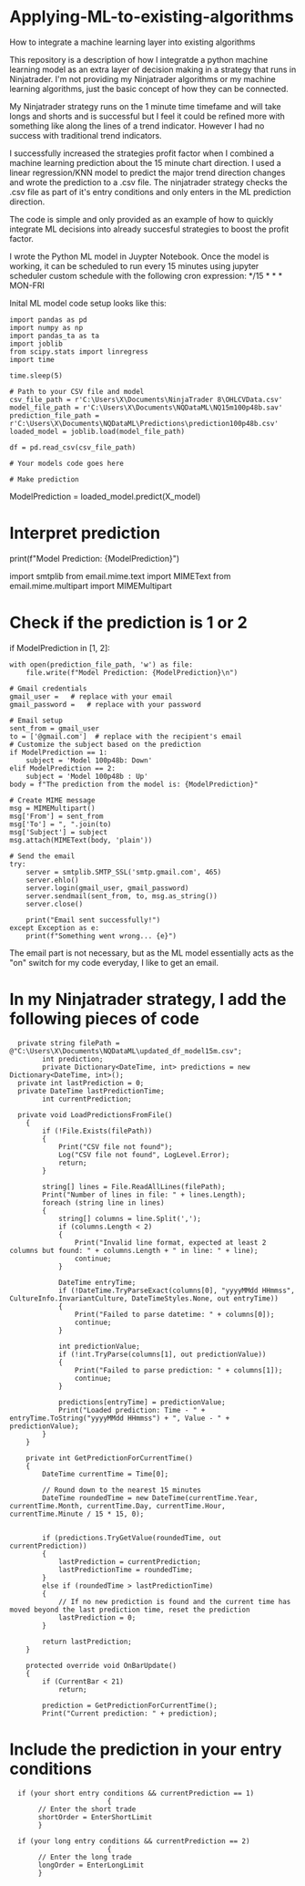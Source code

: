 # Applying-ML-to-existing-algorithms
How to integrate a machine learning layer into existing algorithms

This repository is a description of how I integratde a python machine learning model as an extra layer of decision making in a strategy that runs in Ninjatrader. I'm not providing my Ninjatrader algorithms or my machine learning algorithms, just the basic concept of how they can be connected.

My Ninjatrader strategy runs on the 1 minute time timefame and will take longs and shorts and is successful but I feel it could be refined more with something like along the lines of a trend indicator. However I had no success with traditional trend indicators. 

I successfully increased the strategies profit factor  when I combined a machine learning prediction about the 15 minute chart direction. I used a linear regression/KNN model to predict the major trend direction changes and wrote the prediction to a .csv file. The ninjatrader strategy checks the .csv file as part of it's entry conditions and only enters in the ML prediction direction.

The code is simple and only provided as an example of how to quickly integrate ML decisions into already succesful strategies to boost the profit factor.

I wrote the Python ML model in Juypter Notebook. Once the model is working, it can be scheduled to run every 15 minutes using jupyter scheduler custom schedule with the following cron expression: */15 * * * MON-FRI

Inital ML model code setup looks like this:

    import pandas as pd
    import numpy as np
    import pandas_ta as ta
    import joblib 
    from scipy.stats import linregress
    import time
    
    time.sleep(5)
    
    # Path to your CSV file and model
    csv_file_path = r'C:\Users\X\Documents\NinjaTrader 8\OHLCVData.csv'
    model_file_path = r'C:\Users\X\Documents\NQDataML\NQ15m100p48b.sav'
    prediction_file_path = r'C:\Users\X\Documents\NQDataML\Predictions\prediction100p48b.csv'
    loaded_model = joblib.load(model_file_path)
    
    df = pd.read_csv(csv_file_path)
    
    # Your models code goes here

    # Make prediction
ModelPrediction = loaded_model.predict(X_model)

# Interpret prediction
print(f"Model Prediction: {ModelPrediction}")

import smtplib
from email.mime.text import MIMEText
from email.mime.multipart import MIMEMultipart

# Check if the prediction is 1 or 2
if ModelPrediction in [1, 2]:

    with open(prediction_file_path, 'w') as file:
        file.write(f"Model Prediction: {ModelPrediction}\n")

    # Gmail credentials
    gmail_user =   # replace with your email
    gmail_password =   # replace with your password
    
    # Email setup
    sent_from = gmail_user
    to = ['@gmail.com']  # replace with the recipient's email
    # Customize the subject based on the prediction
    if ModelPrediction == 1:
        subject = 'Model 100p48b: Down'
    elif ModelPrediction == 2:
        subject = 'Model 100p48b : Up'
    body = f"The prediction from the model is: {ModelPrediction}"
    
    # Create MIME message
    msg = MIMEMultipart()
    msg['From'] = sent_from
    msg['To'] = ", ".join(to)
    msg['Subject'] = subject
    msg.attach(MIMEText(body, 'plain'))
    
    # Send the email
    try:
        server = smtplib.SMTP_SSL('smtp.gmail.com', 465)
        server.ehlo()
        server.login(gmail_user, gmail_password)
        server.sendmail(sent_from, to, msg.as_string())
        server.close()
    
        print("Email sent successfully!")
    except Exception as e:
        print(f"Something went wrong... {e}")

The email part is not necessary, but as the ML model essentially acts as the "on" switch for my code everyday, I like to get an email.

# In my Ninjatrader strategy, I add the following pieces of code

    
	  private string filePath = @"C:\Users\X\Documents\NQDataML\updated_df_model15m.csv";
			int prediction;
			private Dictionary<DateTime, int> predictions = new Dictionary<DateTime, int>();
	  private int lastPrediction = 0;
	  private DateTime lastPredictionTime;
			int currentPrediction;
	
	  private void LoadPredictionsFromFile()
        {
            if (!File.Exists(filePath))
            {
                Print("CSV file not found");
                Log("CSV file not found", LogLevel.Error);
                return;
            }

            string[] lines = File.ReadAllLines(filePath);
			Print("Number of lines in file: " + lines.Length);
            foreach (string line in lines)
            {
                string[] columns = line.Split(',');
                if (columns.Length < 2)
                {
                    Print("Invalid line format, expected at least 2 columns but found: " + columns.Length + " in line: " + line);
                    continue;
                }

                DateTime entryTime;
				if (!DateTime.TryParseExact(columns[0], "yyyyMMdd HHmmss", CultureInfo.InvariantCulture, DateTimeStyles.None, out entryTime))
                {
                    Print("Failed to parse datetime: " + columns[0]);
                    continue;
                }

                int predictionValue;
				if (!int.TryParse(columns[1], out predictionValue))
                {
                    Print("Failed to parse prediction: " + columns[1]);
                    continue;
                }

                predictions[entryTime] = predictionValue;
				Print("Loaded prediction: Time - " + entryTime.ToString("yyyyMMdd HHmmss") + ", Value - " + predictionValue);
            }
        }
		
		private int GetPredictionForCurrentTime()
        {
            DateTime currentTime = Time[0];

            // Round down to the nearest 15 minutes
            DateTime roundedTime = new DateTime(currentTime.Year, currentTime.Month, currentTime.Day, currentTime.Hour, currentTime.Minute / 15 * 15, 0);

            
			if (predictions.TryGetValue(roundedTime, out currentPrediction))
            {
                lastPrediction = currentPrediction;
                lastPredictionTime = roundedTime;
            }
            else if (roundedTime > lastPredictionTime)
            {
                // If no new prediction is found and the current time has moved beyond the last prediction time, reset the prediction
                lastPrediction = 0;
            }

            return lastPrediction;
        }

        protected override void OnBarUpdate()
		{
		    if (CurrentBar < 21)
		        return;
			
			prediction = GetPredictionForCurrentTime();
			Print("Current prediction: " + prediction);



# Include the prediction in your entry conditions

	  if (your short entry conditions && currentPrediction == 1)
							{
	       // Enter the short trade
	       shortOrder = EnterShortLimit
	       }
	
	  if (your long entry conditions && currentPrediction == 2)
							{
	       // Enter the long trade
	       longOrder = EnterLongLimit
	       }

 

